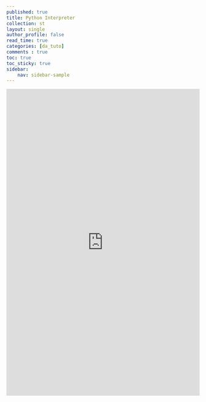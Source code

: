 ```yaml
---
published: true
title: Python Interpreter
collection: st
layout: single
author_profile: false
read_time: true
categories: [da_tuto]
comments : true
toc: true
toc_sticky: true
sidebar:
    nav: sidebar-sample
---
```


<iframe src="https://trinket.io/embed/python/a537edfe04" width="100%" height="800" frameborder="0" marginwidth="0" marginheight="0" allowfullscreen></iframe>
